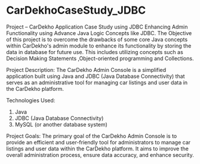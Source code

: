 # CarDekhoCaseStudy_JDBC
Project – CarDekho Application Case Study using JDBC
Enhancing Admin Functionality using Advance Java Logic Concepts like JDBC. 
The Objective of this project is to overcome the drawbacks of some core Java concepts within CarDekho's admin module to enhance its functionality by storing the data in database for future use. This includes utilizing concepts such as Decision Making Statements ,Object-oriented programming and Collections.

Project Description:
The CarDekho Admin Console is a simplified  application built using Java and JDBC (Java Database Connectivity) that serves as an administrative tool for managing car listings and user data in the CarDekho platform. 

Technologies Used:
1. Java
2. JDBC (Java Database Connectivity)
3. MySQL (or another database system)

Project Goals:
The primary goal of the CarDekho Admin Console is to provide an efficient and user-friendly tool for administrators to manage car listings and user data within the CarDekho platform. It aims to improve the overall administration process, ensure data accuracy, and enhance security.
